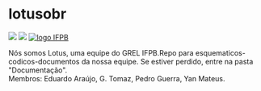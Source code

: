 # lotusobr
![](https://github.com/predomaquilare/lotusobr/blob/main/Assets/lotus-svgrepo-com.svg)
![](https://github.com/predomaquilare/lotusobr/blob/main/Assets/logo-grel.svg)
<a href="http://ifpb.edu.br/">
  <img src="Assets/logo-ifpb.svg" alt="logo IFPB">
</a>



Nós somos Lotus, uma equipe do GREL IFPB.Repo para esquematicos-codicos-documentos da nossa equipe. 
Se estiver perdido, entre na pasta "Documentação".
<br/>Membros: Eduardo Araújo, G. Tomaz, Pedro Guerra, Yan Mateus. 
